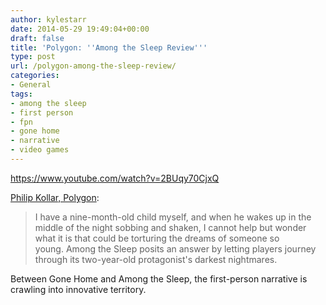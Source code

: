 ```yaml
---
author: kylestarr
date: 2014-05-29 19:49:04+00:00
draft: false
title: 'Polygon: ''Among the Sleep Review'''
type: post
url: /polygon-among-the-sleep-review/
categories:
- General
tags:
- among the sleep
- first person
- fpn
- gone home
- narrative
- video games
---
```


<https://www.youtube.com/watch?v=2BUqy70CjxQ>

[Philip Kollar, Polygon](http://www.polygon.com/2014/5/29/5745584/among-the-sleep-review):

> I have a nine-month-old child myself, and when he wakes up in the middle of the night sobbing and shaken, I cannot help but wonder what it is that could be torturing the dreams of someone so young. Among the Sleep posits an answer by letting players journey through its two-year-old protagonist's darkest nightmares.

Between Gone Home and Among the Sleep, the first-person narrative is crawling into innovative territory.

